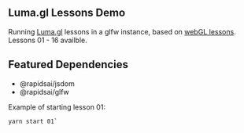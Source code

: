 ## Luma.gl Lessons Demo
Running [Luma.gl](https://luma.gl/) lessons in a glfw instance, based on [webGL lessons](https://github.com/tparisi/webgl-lessons). Lessons 01 - 16 availble.

## Featured Dependencies
- @rapidsai/jsdom
- @rapidsai/glfw

Example of starting lesson 01:
```bash
yarn start 01`
```
